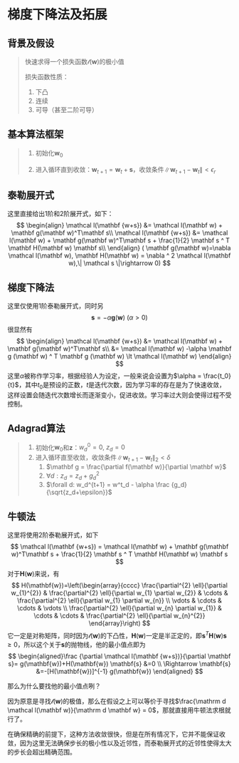 # 梯度下降法及拓展

## 背景及假设

> 快速求得一个损失函数$\mathcal l(\mathbf w)$的极小值
>
> 损失函数性质：
>
> 1. 下凸
> 2. 连续
> 3. 可导（甚至二阶可导）

## 基本算法框架

> 1. 初始化$\mathbf w_0$
>
> 2. 进入循环直到收敛：$\mathbf w_{t+1} = \mathbf w_t + \mathbf s$，收敛条件$\| \mathbf w_{t+1}-\mathbf w_t \| \lt \epsilon_r$

## 泰勒展开式

这里直接给出1阶和2阶展开式，如下：
$$
\begin{align}
\mathcal l(\mathbf {w+s}) &= \mathcal l(\mathbf w) + \mathbf g(\mathbf w)^T\mathbf s\\
\mathcal l(\mathbf {w+s}) &= \mathcal l(\mathbf w) + \mathbf g(\mathbf w)^T\mathbf s + \frac{1}{2} \mathbf s ^ T \mathbf H(\mathbf w) \mathbf s\\
\end{align}
( \mathbf g(\mathbf w)=\nabla \mathcal l(\mathbf w), \mathbf H(\mathbf w) = \nabla ^ 2 \mathcal l(\mathbf w),\| \mathcal s \|\rightarrow 0)
$$

## 梯度下降法

这里仅使用1阶泰勒展开式，同时另
$$
\mathbf s = -\alpha \mathbf g (\mathbf w)\ (\alpha \gt 0)
$$
很显然有
$$
\begin{align}
\mathcal l(\mathbf {w+s}) &= \mathcal l(\mathbf w) + \mathbf g(\mathbf w)^T\mathbf s\\
&= \mathcal l(\mathbf w) -\alpha \mathbf g (\mathbf w) ^ T \mathbf g (\mathbf w) \lt \mathcal l(\mathbf w)
\end{align}
$$
这里$\alpha$被称作学习率，根据经验人为设定，一般来说会设置为$\alpha = \frac{t_0}{t}$，其中$t_0$是预设的正数，$t$是迭代次数，因为学习率的存在是为了快速收敛，这样设置会随迭代次数增长而逐渐变小，促进收敛。学习率过大则会使得过程不受控制。

## Adagrad算法

> 1. 初始化$\mathbf w_0$和$\mathbf z$：$w^0_d = 0,\ z_d=0$
> 2. 进入循环直至收敛，收敛条件$\| \mathbf w_{t+1} - \mathbf w_{t} \|_2 \lt \delta$
>    1. $\mathbf g = \frac{\partial f(\mathbf w)}{\partial \mathbf w}$
>    2. $\forall d: z_d = z_d + g_d^2$
>    3. $\forall d: w_d^{t+1} = w^t_d - \alpha \frac {g_d} {\sqrt{z_d+\epsilon}}$

## 牛顿法

这里将使用2阶泰勒展开式，如下
$$
\mathcal l(\mathbf {w+s}) = \mathcal l(\mathbf w) + \mathbf g(\mathbf w)^T\mathbf s + \frac{1}{2} \mathbf s ^ T \mathbf H(\mathbf w) \mathbf s
$$
对于$\mathbf H(\mathbf w)$来说，有
$$
H(\mathbf{w})=\left(\begin{array}{cccc}
\frac{\partial^{2} \ell}{\partial w_{1}^{2}} & \frac{\partial^{2} \ell}{\partial w_{1} \partial w_{2}} & \cdots & \frac{\partial^{2} \ell}{\partial w_{1} \partial w_{n}} \\
\vdots & \cdots & \cdots & \vdots \\
\frac{\partial^{2} \ell}{\partial w_{n} \partial w_{1}} & \cdots & \cdots & \frac{\partial^{2} \ell}{\partial w_{n}^{2}}
\end{array}\right)
$$
它一定是对称矩阵，同时因为$\mathcal l (\mathbf w)$的下凸性，$\mathbf H(\mathbf w)$一定是半正定的，即$\mathbf s ^ T \mathbf H(\mathbf w) \mathbf s \ge 0$，所以这个关于$\mathbf s$的抛物线，他的最小值点即为
$$
\begin{aligned}\frac
{\partial \mathcal l(\mathbf {w+s})}{\partial \mathbf s}=
g(\mathbf{w})+H(\mathbf{w}) \mathbf{s} &=0 \\
\Rightarrow \mathbf{s} &=-[H(\mathbf{w})]^{-1} g(\mathbf{w})
\end{aligned}
$$

那么为什么要找他的最小值点咧？

因为原意是寻找$\mathcal l(\mathbf w)$的极值，那么在假设之上可以等价于寻找$\frac{\mathrm d \mathcal l(\mathbf w)}{\mathrm d \mathbf w} = 0$，那就直接用牛顿法求根就行了。

在确保精确的前提下，这种方法收敛很快，但是在所有情况下，它并不能保证收敛，因为这里无法确保步长的极小性以及近邻性，而泰勒展开式的近邻性使得太大的步长会超出精确范围。